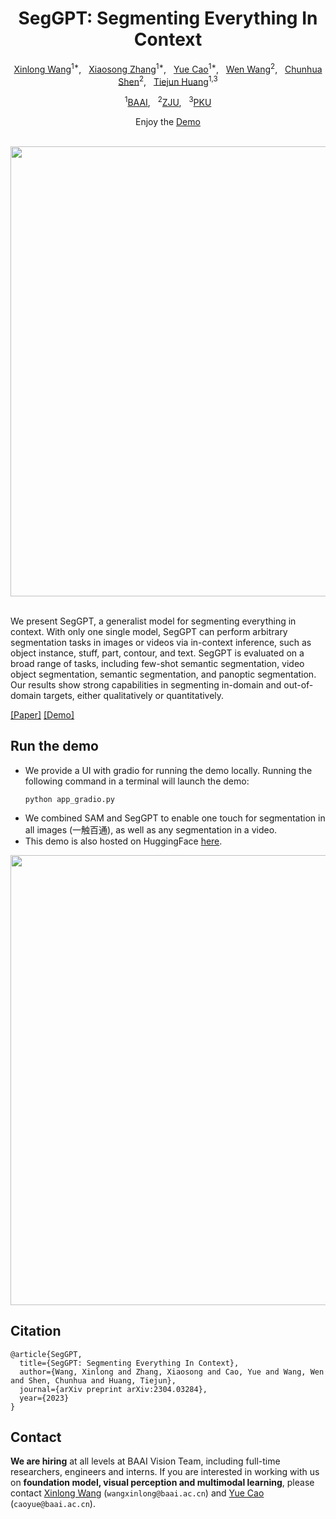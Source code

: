<div align="center">
<h1>SegGPT: Segmenting Everything In Context </h1>

[Xinlong Wang](https://www.xloong.wang/)<sup>1*</sup>, &nbsp; [Xiaosong Zhang](https://scholar.google.com/citations?user=98exn6wAAAAJ&hl=en)<sup>1*</sup>, &nbsp; [Yue Cao](http://yue-cao.me/)<sup>1*</sup>, &nbsp; [Wen Wang](https://scholar.google.com/citations?user=1ks0R04AAAAJ&hl)<sup>2</sup>, &nbsp;  [Chunhua Shen](https://cshen.github.io/)<sup>2</sup>, &nbsp; [Tiejun Huang](https://scholar.google.com/citations?user=knvEK4AAAAAJ&hl=en)<sup>1,3</sup>

<sup>1</sup>[BAAI](https://www.baai.ac.cn/english.html), &nbsp; <sup>2</sup>[ZJU](https://www.zju.edu.cn/english/), &nbsp; <sup>3</sup>[PKU](https://english.pku.edu.cn/)

Enjoy the [Demo](https://huggingface.co/spaces/BAAI/SegGPT)


<br>
  
<image src="seggpt_teaser.png" width="720px" />
<br>

</div>

<br>

   We present SegGPT, a generalist model for segmenting everything in context. With only one single model, SegGPT can perform arbitrary segmentation tasks in images or videos via in-context inference, such as object instance, stuff, part, contour, and text. 
   SegGPT is evaluated on a broad range of tasks, including few-shot semantic segmentation, video object segmentation, semantic segmentation, and panoptic segmentation. 
   Our results show strong capabilities in segmenting in-domain and out-of-domain targets, either qualitatively or quantitatively. 

[[Paper]](https://arxiv.org/abs/2304.03284)
[[Demo]](https://huggingface.co/spaces/BAAI/SegGPT)

## **Run the demo**
- We provide a UI  with gradio for running the demo locally. Running the following command in a terminal will launch the demo: 
    ```
    python app_gradio.py
    ```
- We combined SAM and SegGPT to enable one touch for segmentation in all images (一触百通), as well as any segmentation in a video.
- This demo is also hosted on HuggingFace [here](https://huggingface.co/spaces/BAAI/SegGPT).


<div align="center">
<image src="rainbow.gif" width="720px" />
</div>


## Citation

```
@article{SegGPT,
  title={SegGPT: Segmenting Everything In Context},
  author={Wang, Xinlong and Zhang, Xiaosong and Cao, Yue and Wang, Wen and Shen, Chunhua and Huang, Tiejun},
  journal={arXiv preprint arXiv:2304.03284},
  year={2023}
}
```

## Contact

**We are hiring** at all levels at BAAI Vision Team, including full-time researchers, engineers and interns. 
If you are interested in working with us on **foundation model, visual perception and multimodal learning**, please contact [Xinlong Wang](https://www.xloong.wang/) (`wangxinlong@baai.ac.cn`) and [Yue Cao](http://yue-cao.me/) (`caoyue@baai.ac.cn`).

